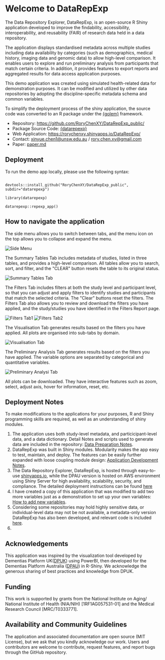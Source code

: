 # Welcome to DataRepExp

The Data Repository Explorer, DataRepExp, is an open-source R Shiny application developed to improve the findability, accessibility, interoperability, and reusability (FAIR) of research data held in a data repository. 

The application displays standardised metadata across multiple studies including data availability by categories (such as demographics, medical history, imaging data and genomic data) to allow high-level comparison. It enables users to explore and run preliminary analysis from participants that match certain criteria. In addition, it provides features to export reports and aggregated results for data access application purposes. 

This demo application was created using simulated health-related data for demonstration purposes. It can be modified and utilized by other data repositories by adopting the discipline-specific metadata schema and common variables.

To simplify the deployment process of the shiny application, the source code was converted to an R package under the [{golem}](https://github.com/ThinkR-open/golem) framework.

-   Repository: <https://github.com/RoryChenXY/DataRepExp_public/>
-   Package Source Code: [{datarepexp}](/datarepexp/)
-   Web Application: <https://rorychenxy.shinyapps.io/DataRepExp/>
-   Contact: [xinyue.chen1\@unsw.edu.au](mailto:%20xinyue.chen1@unsw.edu.au) / [rory.chen.xy\@gmail.com](mailto:%20rory.chen.xy@gmail.com)
-   Paper: [paper.md](/paper/paper.md)

## Deployment

To run the demo app locally, please use the following syntax:

```

devtools::install_github("RoryChenXY/DataRepExp_public", subdir="datarepexp")

library(datarepexp)

datarepexp::repexp_app()

```

## How to navigate the application
The side menu allows you to switch between tabs, and the menu icon on the top allows you to collapse and expand the menu.

![Side Menu](/www/sidemenu.png)

The Summary Tables Tab includes metadata of studies, listed in three tables, and provides a high-level comparison. All tables allow you to search, sort, and filter, and the "CLEAR" button resets the table to its original status.

![Summary Tables Tab](/www/Summary.png)

The Filters Tab includes filters at both the study level and participant level, so that you can adjust and apply filters to identify studies and participants that match the selected criteria. 
The "Clear" buttons reset the filters. The Filters Tab also allows you to review and download the filters you have applied, and the study/studies you have identified in the Filters Report page.

![Filters Tab1](/www/Filter_study.png)
![Filters Tab2](/www/FilterReport.png)

The Visualisation Tab generates results based on the filters you have applied. All plots are organised into sub-tabs by domain.

![Visualisation Tab](/www/VisTab.png)

The Preliminary Analysis Tab generates results based on the filters you have applied. The variable options are separated by categorical and quantitative variables.

![Preliminary Analysi Tab](/www/PA.png)

All plots can be downloaded. They have interactive features such as zoom, select, adjust axis, hover for information, reset, etc.

## Deployment Notes

To make modifications to the applications for your purposes, R and Shiny programming skills are required, as well as an understanding of shiny modules.

1. The application uses both study-level metadata, and particicipant-level data, and a data dictionary. Detail Notes and scripts used to generate data are included in the repository: [Data Preparation Notes](/notes/1_dataprep.md). 
2. DataRepExp was built in Shiny modules. Modularity makes the app easy to test, maintain, and deploy. The features can be easily further expanded with loose coupling module design: [Application Development Notes](/notes/2_app_dev_notes.md).
3. The Data Repository Explorer, DataRepExp, is hosted through easy-to-use [shinyapps.io](https://www.shinyapps.io/),  while the DPAU version is hosted on AWS environment using Shiny Server for high availability, scalability, security, and compliance.  The detailed deployment instructions can be found [here](https://shiny.posit.co/r/deploy.html)
4. I have created a copy of this application that was modified to add two more variables just as a demonstration to set up your own variables: [How to add new variables](/notes/3_add_new_var.md).
5. Considering some repositories may hold highly sensitive data, or individual-level data may not be not available, a metadata-only version DataRepExp has also been developed, and relevant code is included [here](/archive/meta_demo).
6. 

## Acknowledgements
This application was inspired by the visualization tool developed by Dementias Platform UK([DPUK](https://www.dementiasplatform.uk/)) using PowerBI, then developed for the Dementias Platform Australia ([DPAU](https://www.dementiasplatform.com.au/)) in R-Shiny. We acknowledge the generous sharing of best practices and knowledge from DPUK.

## Funding
This work is supported by grants from the National Institute on Aging/ National Institute of Health (NIA/NIH) [1RF1AG057531-01] and the Medical Research Council [MRC/T0333771]. 

## Availability and Community Guidelines
The application and associated documentation are open source (MIT License), but we ask that you kindly acknowledge our work. 
Users and contributors are welcome to contribute, request features, and report bugs through the GitHub repository.



